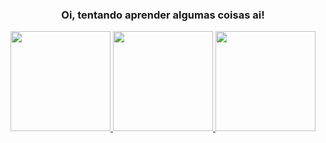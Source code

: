 <!-- <img align="center" alt="benccalcyxzfi-msqlserver"  src="https://komarev.com/ghpvc/?username=lucasgfbatista&style=flat-square"> -->
<h3 align="center">Oi, tentando aprender algumas coisas ai! </h3>

<div align="center">
  <a href="https://github.com/lucasgfbatista">
  <img height="160em" src="https://github-readme-stats.vercel.app/api?username=lucasgfbatista&show_icons=true&theme=react&include_all_commits=true&count_private=true"/>
  <img height="160em" src="https://github-readme-streak-stats.herokuapp.com/?user=lucasgfbatista&theme=react">  
  <img height="160em" src="https://github-readme-stats.vercel.app/api/top-langs/?username=lucasgfbatista&layout=fullt&langs_count=7&theme=react"/>
   
</div>

  
<!--
**LucasGFBatista/LucasGFBatista** is a ✨ _special_ ✨ repository because its `README.md` (this file) appears on your GitHub profile.

Here are some ideas to get you started:

- 🔭 I’m currently working on ...
- 🌱 I’m currently learning ...
- 👯 I’m looking to collaborate on ...
- 🤔 I’m looking for help with ...
- 💬 Ask me about ...
- 📫 How to reach me: ...
- 😄 Pronouns: ...
- ⚡ Fun fact: ...
-->
